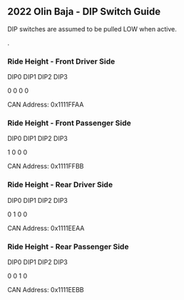 ## 2022 Olin Baja - DIP Switch Guide
DIP switches are assumed to be pulled LOW when active.

.

### **Ride Height - Front Driver Side**
DIP0        DIP1     DIP2        DIP3

0           0        0           0

CAN Address: 0x1111FFAA

### **Ride Height - Front Passenger Side**
DIP0        DIP1     DIP2        DIP3

1           0        0           0

CAN Address: 0x1111FFBB

### **Ride Height - Rear Driver Side**
DIP0        DIP1     DIP2        DIP3

0           1        0           0

CAN Address: 0x1111EEAA

### **Ride Height - Rear Passenger Side**
DIP0        DIP1     DIP2        DIP3

0           0        1           0

CAN Address: 0x1111EEBB
             
